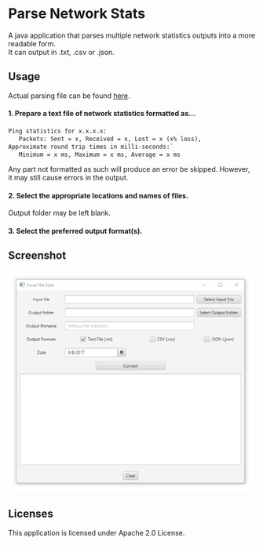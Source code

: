 # Parse Network Stats
A java application that parses multiple network statistics outputs into a more readable form.  
It can output in .txt, .csv or .json.

## Usage
Actual parsing file can be found [here](/src/main/java/com/marknkamau/NetStatsParser.java).   

#### 1. Prepare a text file of network statistics formatted as...  
```
Ping statistics for x.x.x.x:  
   Packets: Sent = x, Received = x, Lost = x (x% loss),  
Approximate round trip times in milli-seconds:`  
   Minimum = x ms, Maximum = x ms, Average = x ms
```

Any part not formatted as such will produce an error be skipped. However, it may still cause errors in the output.
  
#### 2. Select the appropriate locations and names of files.   
Output folder may be left blank.


#### 3. Select the preferred output format(s).

## Screenshot
<img src="https://raw.githubusercontent.com/MarkNKamau/ParseNetworkStats/master/screenshots/main.png" width="500">   

## Licenses
This application is licensed under Apache 2.0 License.

